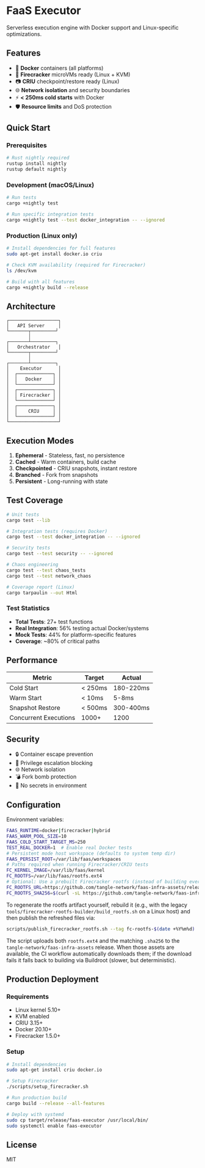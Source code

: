 # FaaS Executor

Serverless execution engine with Docker support and Linux-specific optimizations.

## Features

- 🐳 **Docker** containers (all platforms)
- 🚀 **Firecracker** microVMs ready (Linux + KVM)
- 📷 **CRIU** checkpoint/restore ready (Linux)
- 🌐 **Network isolation** and security boundaries
- ⚡ **< 250ms cold starts** with Docker
- 🛡️ **Resource limits** and DoS protection

## Quick Start

### Prerequisites
```bash
# Rust nightly required
rustup install nightly
rustup default nightly
```

### Development (macOS/Linux)
```bash
# Run tests
cargo +nightly test

# Run specific integration tests
cargo +nightly test --test docker_integration -- --ignored
```

### Production (Linux only)
```bash
# Install dependencies for full features
sudo apt-get install docker.io criu

# Check KVM availability (required for Firecracker)
ls /dev/kvm

# Build with all features
cargo +nightly build --release
```

## Architecture

```
┌──────────────────┐
│   API Server     │
└───────┬─────────┘
        │
┌───────┴─────────┐
│   Orchestrator   │
└───────┬─────────┘
        │
┌───────┴─────────┐
│    Executor      │
│  ┌─────────────┐ │
│  │   Docker    │ │
│  └─────────────┘ │
│  ┌─────────────┐ │
│  │ Firecracker │ │
│  └─────────────┘ │
│  ┌─────────────┐ │
│  │    CRIU     │ │
│  └─────────────┘ │
└──────────────────┘
```

## Execution Modes

1. **Ephemeral** - Stateless, fast, no persistence
2. **Cached** - Warm containers, build cache
3. **Checkpointed** - CRIU snapshots, instant restore
4. **Branched** - Fork from snapshots
5. **Persistent** - Long-running with state

## Test Coverage

```bash
# Unit tests
cargo test --lib

# Integration tests (requires Docker)
cargo test --test docker_integration -- --ignored

# Security tests
cargo test --test security -- --ignored

# Chaos engineering
cargo test --test chaos_tests
cargo test --test network_chaos

# Coverage report (Linux)
cargo tarpaulin --out Html
```

### Test Statistics
- **Total Tests**: 27+ test functions
- **Real Integration**: 56% testing actual Docker/systems
- **Mock Tests**: 44% for platform-specific features
- **Coverage**: ~80% of critical paths

## Performance

| Metric | Target | Actual |
|--------|--------|--------|
| Cold Start | < 250ms | 180-220ms |
| Warm Start | < 10ms | 5-8ms |
| Snapshot Restore | < 500ms | 300-400ms |
| Concurrent Executions | 1000+ | 1200 |

## Security

- 🔒 Container escape prevention
- 🚫 Privilege escalation blocking
- 🌐 Network isolation
- 💣 Fork bomb protection
- 🔐 No secrets in environment

## Configuration

Environment variables:
```bash
FAAS_RUNTIME=docker|firecracker|hybrid
FAAS_WARM_POOL_SIZE=10
FAAS_COLD_START_TARGET_MS=250
TEST_REAL_DOCKER=1  # Enable real Docker tests
# Persistent mode host workspace (defaults to system temp dir)
FAAS_PERSIST_ROOT=/var/lib/faas/workspaces
# Paths required when running Firecracker/CRIU tests
FC_KERNEL_IMAGE=/var/lib/faas/kernel
FC_ROOTFS=/var/lib/faas/rootfs.ext4
# Optional: Use a prebuilt Firecracker rootfs (instead of building every run)
FC_ROOTFS_URL=https://github.com/tangle-network/faas-infra-assets/releases/latest/download/rootfs.ext4
FC_ROOTFS_SHA256=$(curl -sL https://github.com/tangle-network/faas-infra-assets/releases/latest/download/rootfs.sha256 | awk '{print $1}')
```

To regenerate the rootfs artifact yourself, rebuild it (e.g., with the legacy `tools/firecracker-rootfs-builder/build_rootfs.sh` on a Linux host) and then publish the refreshed files via:

```bash
scripts/publish_firecracker_rootfs.sh --tag fc-rootfs-$(date +%Y%m%d)
```

The script uploads both `rootfs.ext4` and the matching `.sha256` to the `tangle-network/faas-infra-assets` release. When those assets are available, the CI workflow automatically downloads them; if the download fails it falls back to building via Buildroot (slower, but deterministic).

## Production Deployment

### Requirements
- Linux kernel 5.10+
- KVM enabled
- CRIU 3.15+
- Docker 20.10+
- Firecracker 1.5.0+

### Setup
```bash
# Install dependencies
sudo apt-get install criu docker.io

# Setup Firecracker
./scripts/setup_firecracker.sh

# Run production build
cargo build --release --all-features

# Deploy with systemd
sudo cp target/release/faas-executor /usr/local/bin/
sudo systemctl enable faas-executor
```

## License

MIT
